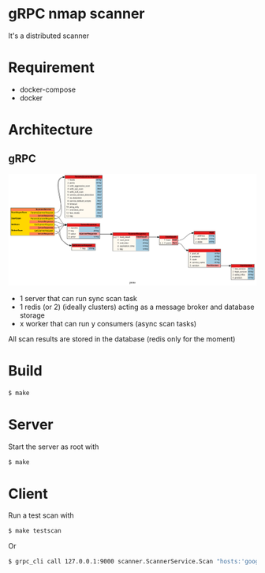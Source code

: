 # gRPC nmap scanner

It's a distributed scanner

# Requirement

- docker-compose
- docker

# Architecture

## gRPC

![](graphviz.svg)

- 1 server that can run sync scan task
- 1 redis (or 2) (ideally clusters) acting as a message broker and database storage
- x worker that can run y consumers (async scan tasks)

All scan results are stored in the database (redis only for the moment)

# Build

```bash
$ make
```

# Server

Start the server as root with

```bash
$ make
```

# Client

Run a test scan with

```bash
$ make testscan
```

Or

```bash
$ grpc_cli call 127.0.0.1:9000 scanner.ScannerService.Scan "hosts:'google.com',ports:'80,443'"
```
